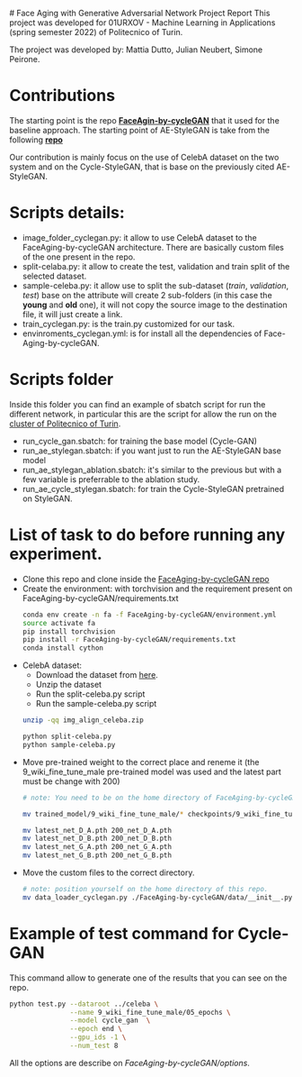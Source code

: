 # Face Aging with Generative Adversarial Network Project Report
This project was developed for 01URXOV - Machine Learning in Applications (spring semester 2022) of Politecnico of Turin.

The project was developed by: Mattia Dutto, Julian Neubert, Simone Peirone.

# Contributions
The starting point is the repo [**FaceAgin-by-cycleGAN**](https://github.com/jiechen2358/FaceAging-by-cycleGAN.git) that it used for the baseline approach. 
The starting point of AE-StyleGAN is take from the following [**repo**](https://github.com/phymhan/stylegan2-pytorch) 

Our contribution is mainly focus on the use of CelebA dataset on the two system and on the Cycle-StyleGAN, that is base on the previously cited AE-StyleGAN. 

# Scripts details:
* image_folder_cyclegan.py: it allow to use CelebA dataset to the FaceAging-by-cycleGAN architecture. There are basically custom files of the one present in the repo.
* split-celaba.py: it allow to create the test, validation and train split of the selected dataset.
* sample-celeba.py: it allow use to split the sub-dataset (*train*, *validation*, *test*) base on the attribute will create 2 sub-folders (in this case the **young** and **old** one), it will not copy the source image to the destination file, it will just create a link.
* train_cyclegan.py: is the train.py customized for our task. 
* envinroments_cyclegan.yml: is for install all the dependencies of Face-Aging-by-cycleGAN. 

# Scripts folder
Inside this folder you can find an example of sbatch script for run the different network, in particular this are the script for allow the run on the [cluster of Politecnico of Turin](https://hpc.polito.it).
* run_cycle_gan.sbatch: for training the base model (Cycle-GAN)
* run_ae_stylegan.sbatch: if you want just to run the AE-StyleGAN base model
* run_ae_stylegan_ablation.sbatch: it's similar to the previous but with a few variable is preferrable to the ablation study.
* run_ae_cycle_stylegan.sbatch: for train the Cycle-StyleGAN pretrained on StyleGAN.

# List of task to do before running any experiment.
* Clone this repo and clone inside the [FaceAging-by-cycleGAN repo](https://github.com/jiechen2358/FaceAging-by-cycleGAN.git)
* Create the environment: with torchvision and the requirement present on FaceAging-by-cycleGAN/requirements.txt
    ```bash
    conda env create -n fa -f FaceAging-by-cycleGAN/environment.yml
    source activate fa
    pip install torchvision
    pip install -r FaceAging-by-cycleGAN/requirements.txt
    conda install cython
    ```
* CelebA dataset:
  * Download the dataset from [here](https://drive.google.com/drive/folders/0B7EVK8r0v71pWEZsZE9oNnFzTm8?resourcekey=0-5BR16BdXnb8hVj6CNHKzLg).
  * Unzip the dataset
  * Run the split-celeba.py script
  * Run the sample-celeba.py script
  ```bash
  unzip -qq img_align_celeba.zip

  python split-celeba.py
  python sample-celeba.py
  ```
* Move pre-trained weight to the correct place and reneme it (the 9_wiki_fine_tune_male pre-trained model was used and the latest part must be change with 200)
    ```bash
    # note: You need to be on the home directory of FaceAging-by-cycleGAN repo.
    
    mv trained_model/9_wiki_fine_tune_male/* checkpoints/9_wiki_fine_tune_male/

    mv latest_net_D_A.pth 200_net_D_A.pth
    mv latest_net_D_B.pth 200_net_D_B.pth
    mv latest_net_G_A.pth 200_net_G_A.pth
    mv latest_net_G_B.pth 200_net_G_B.pth
    ```
* Move the custom files to the correct directory.
  ```bash
  # note: position yourself on the home directory of this repo.
  mv data_loader_cyclegan.py ./FaceAging-by-cycleGAN/data/__init__.py
  ```

# Example of test command for Cycle-GAN 
This command allow to generate one of the results that you can see on the repo.
```bash 
python test.py --dataroot ../celeba \
               --name 9_wiki_fine_tune_male/05_epochs \
               --model cycle_gan  \
               --epoch end \
               --gpu_ids -1 \
               --num_test 8
```
All the options are describe on *FaceAging-by-cycleGAN/options*.